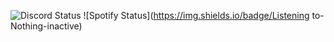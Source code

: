 ![Discord Status](https://img.shields.io/badge/Discord-dnd-red) ![Spotify Status](https://img.shields.io/badge/Listening to-Nothing-inactive)
